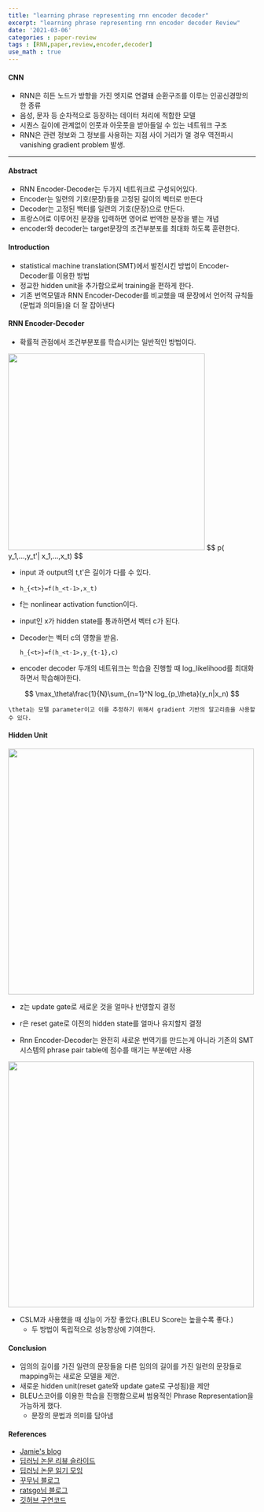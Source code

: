 ```yaml
---
title: "learning phrase representing rnn encoder decoder"
excerpt: "learning phrase representing rnn encoder decoder Review"
date: '2021-03-06'
categories : paper-review
tags : [RNN,paper,review,encoder,decoder]
use_math : true
---
```




#### CNN

* RNN은 히든 노드가 방향을 가진 엣지로 연결돼 순환구조를 이루는 인공신경망의 한 종류
* 음성, 문자 등 순차적으로 등장하는 데이터 처리에 적합한 모델
* 시퀀스 길이에 관계없이 인풋과 아웃풋을 받아들일 수 있는 네트워크 구조
* RNN은 관련 정보와 그 정보를 사용하는 지점 사이 거리가 멀 경우 역전파시 vanishing gradient problem 발생.

---

#### Abstract

* RNN Encoder-Decoder는 두가지 네트워크로 구성되어있다.
* Encoder는 일련의 기호(문장)들을 고정된 길이의 벡터로 만든다
* Decoder는 고정된 백터를 일련의 기호(문장)으로 만든다.
* 프랑스어로 이루어진 문장을 입력하면 영어로 번역한 문장을 뱉는 개념
* encoder와 decoder는 target문장의 조건부분포를 최대화 하도록 훈련한다.


#### Introduction

* statistical machine translation(SMT)에서 발전시킨 방법이 Encoder-Decoder를 이용한 방법
* 정교한 hidden unit을 추가함으로써 training을 편하게 한다.
* 기존 번역모델과 RNN Encoder-Decoder를 비교했을 때 문장에서 언어적 규칙들(문법과 의미들)을 더 잘 잡아낸다



#### RNN Encoder-Decoder

* 확률적 관점에서 조건부분포를 학습시키는 일반적인 방법이다.

<img src = "https://jamiekang.github.io/media/2017-04-23-learning-phrase-representations-using-rnn-encoder-decoder-fig1.png" width="400px">
$$
p( y_1,...,y_t'| x_1,...,x_t)
$$


* input 과 output의 t,t'은 길이가 다를 수 있다.

* `h_{<t>}=f(h_<t-1>,x_t)`
  
* f는 nonlinear activation function이다.

* input인 x가 hidden state를 통과하면서 벡터 c가 된다.

* Decoder는 벡터 c의 영향을 받음.
  
  `h_{<t>}=f(h_<t-1>,y_{t-1},c)`
  
* encoder decoder 두개의 네트워크는 학습을 진행할 때 log_likelihood를 최대화 하면서 학습해야한다.

$$
\max_\theta\frac{1}{N}\sum_{n=1}^N log_{p_\theta}(y_n|x_n)
$$







``\theta는 모델 parameter이고 이를 추정하기 위해서 gradient 기반의 알고리즘을 사용할 수 있다.``



#### Hidden Unit

<img src = "https://image.slidesharecdn.com/learningphraserepresentationsusingrnnencoder-decoderforstatisticalmachinetranslation-170423141824/95/learning-phrase-representations-using-rnn-encoder-decoder-for-statistical-machine-translation-9-638.jpg?cb=1492957181" width="500px">

* z는 update gate로 새로운 것을 얼마나 반영할지 결정
* r은 reset gate로 이전의 hidden state를 얼마나 유지할지 결정

* Rnn Encoder-Decoder는 완전히 새로운 번역기를 만드는게 아니라 기존의 SMT시스템의 phrase pair table에 점수를 매기는 부분에만 사용

<img src = "https://image.slidesharecdn.com/learningphraserepresentationsusingrnnencoder-decoderforstatisticalmachinetranslation-170423141824/95/learning-phrase-representations-using-rnn-encoder-decoder-for-statistical-machine-translation-14-638.jpg?cb=1492957181" width="500px">

* CSLM과 사용했을 때 성능이 가장 좋았다.(BLEU Score는 높을수록 좋다.)
    * 두 방법이 독립적으로 성능향상에 기여한다.

#### Conclusion 
* 임의의 길이를 가진 일련의 문장들을  다른 임의의 길이를 가진 일련의 문장들로 mapping하는 새로운 모델을 제안.
* 새로운 hidden unit(reset gate와 update gate로 구성됨)을 제안
* BLEU스코어를 이용한 학습을 진행함으로써 범용적인 Phrase Representation을 가능하게 했다. 
    * 문장의 문법과 의미를 담아냄



#### References
* [Jamie's blog](https://jamiekang.github.io/2017/04/23/learning-phrase-representations-using-rnn-encoder-decoder/)
* [딥러닝 논문 리뷰 슬라이드](https://www.slideshare.net/keunbongkwak/learning-phrase-representations-using-rnn-encoder-decoder-for-statistical-machine-translation)
* [딥러닝 논문 읽기 모임](https://www.youtube.com/watch?v=_Dp8u97_rQ0&t=1327s)
* [꾸무님 블로그](https://www.quantumdl.com/entry/5%EC%A3%BC%EC%B0%A81-Learning-Phrase-Representation-using-RNN-EncoderDecoder-for-Statistical-Machine-Translation)
* [ratsgo님 블로그](https://ratsgo.github.io/natural%20language%20processing/2017/03/09/rnnlstm/)
* [깃허브 구연코드](https://github.com/ShubhangDesai/rnn-encoder-decoder/blob/master/modules/Decoder.py)



```python

```

